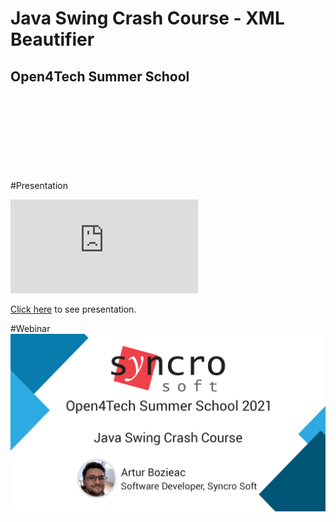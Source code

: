 # Java Swing Crash Course - XML Beautifier
## Open4Tech Summer School

#Presentation
<embed sec="./src/main/resources/img/XML Beautifier.pdf" type="application/pdf">

<object data="https://github.com/Chandler1215/XML-Beautifier/blob/main/src/main/resources/img/XML_Beautifier.pdf" type="application/pdf" width="700px" height="700px">
    <embed src="https://github.com/Chandler1215/XML-Beautifier/blob/main/src/main/resources/img/XML_Beautifier.pdf">
        <p><a href="https://github.com/Chandler1215/XML-Beautifier/blob/main/src/main/resources/img/XML_Beautifier.pdf">Click here</a> to see presentation.</p>
    </embed>
</object>

#Webinar
[![Webinar](./src/main/resources/img/Cover_syncro_open4tech2021.png)](https://www.youtube.com/watch?v=0a1BzDmJmtA&ab_channel=oxygenxml "Watch webinar on YouTube!")